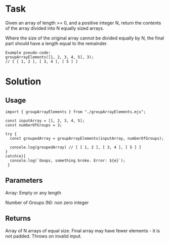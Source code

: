 # Task

Given an array of length >= 0, and a positive integer N, return the contents of the array divided into N equally sized
arrays.

Where the size of the original array cannot be divided equally by N, the final part should have a length equal to the
remainder.

```
Example pseudo-code:
groupArrayElements([1, 2, 3, 4, 5], 3);
// [ [ 1, 2 ], [ 3, 4 ], [ 5 ] ]
```

# Solution

## Usage

```
import { groupArrayElements } from "./groupArrayElements.mjs";

const inputArray = [1, 2, 3, 4, 5];
const numberOfGroups = 3;

try {
  const groupedArray = groupArrayElements(inputArray, numberOfGroups);

  console.log(groupedArray) // [ [ 1, 2 ], [ 3, 4 ], [ 5 ] ]
}
catch(e){
  console.log(`Ooops, something broke. Error: ${e}`);
 }
```

## Parameters

Array: Empty or any length

Number of Groups (N): non zero integer

## Returns

Array of N arrays of equal size.
Final array may have fewer elements - it is not padded.
Throws on invalid input.
